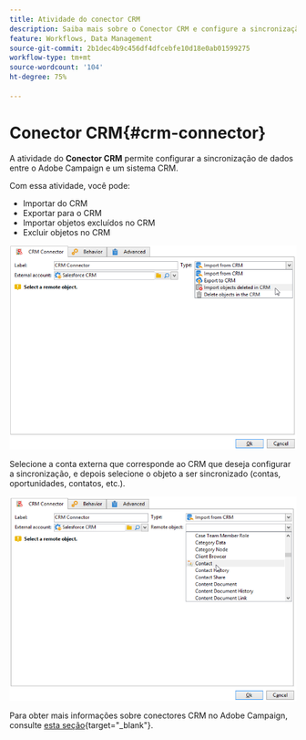 ```yaml
---
title: Atividade do conector CRM
description: Saiba mais sobre o Conector CRM e configure a sincronização de dados
feature: Workflows, Data Management
source-git-commit: 2b1dec4b9c456df4dfcebfe10d18e0ab01599275
workflow-type: tm+mt
source-wordcount: '104'
ht-degree: 75%

---
```


# Conector CRM{#crm-connector}

A atividade do **Conector CRM** permite configurar a sincronização de dados entre o Adobe Campaign e um sistema CRM.

Com essa atividade, você pode:

* Importar do CRM
* Exportar para o CRM
* Importar objetos excluídos no CRM
* Excluir objetos no CRM

![](assets/crm_task_select_op.png)

Selecione a conta externa que corresponde ao CRM que deseja configurar a sincronização, e depois selecione o objeto a ser sincronizado (contas, oportunidades, contatos, etc.).

![](assets/crm_task_select_obj.png)

Para obter mais informações sobre conectores CRM no Adobe Campaign, consulte [esta seção](https://experienceleague.adobe.com/docs/campaign/campaign-v8/connect/ac-crm/crm.html){target=&quot;_blank&quot;}.
